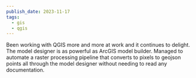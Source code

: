 ```yaml
---
publish_date: 2023-11-17
tags:
  - gis
  - qgis
---
```

Been working with QGIS more and more at work and it continues to delight. The model designer is as powerful as ArcGIS model builder. Managed to automate a raster processing pipeline that converts to pixels to geojson points all through the model designer without needing to read any documentation.
